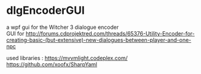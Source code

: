 # dlgEncoderGUI
a wpf gui for the Witcher 3 dialogue encoder  
GUI for 
http://forums.cdprojektred.com/threads/65376-Utility-Encoder-for-creating-basic-(but-extensive)-new-dialogues-between-player-and-one-npc

used libraries :
https://mvvmlight.codeplex.com/
https://github.com/xoofx/SharpYaml
